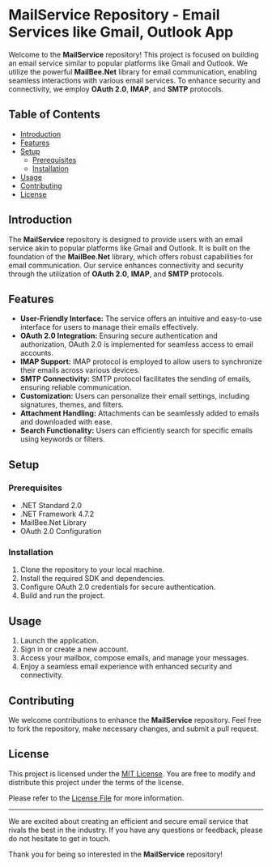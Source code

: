 # MailService Repository - Email Services like Gmail, Outlook App

Welcome to the **MailService** repository! This project is focused on building an email service similar to popular platforms like Gmail and Outlook. We utilize the powerful **MailBee.Net** library for email communication, enabling seamless interactions with various email services. To enhance security and connectivity, we employ **OAuth 2.0**, **IMAP**, and **SMTP** protocols.

## Table of Contents

- [Introduction](#introduction)
- [Features](#features)
- [Setup](#setup)
  - [Prerequisites](#prerequisites)
  - [Installation](#installation)
- [Usage](#usage)
- [Contributing](#contributing)
- [License](#license)

## Introduction

The **MailService** repository is designed to provide users with an email service akin to popular platforms like Gmail and Outlook. It is built on the foundation of the **MailBee.Net** library, which offers robust capabilities for email communication. Our service enhances connectivity and security through the utilization of **OAuth 2.0**, **IMAP**, and **SMTP** protocols.

## Features

- **User-Friendly Interface:** The service offers an intuitive and easy-to-use interface for users to manage their emails effectively.
- **OAuth 2.0 Integration:** Ensuring secure authentication and authorization, OAuth 2.0 is implemented for seamless access to email accounts.
- **IMAP Support:** IMAP protocol is employed to allow users to synchronize their emails across various devices.
- **SMTP Connectivity:** SMTP protocol facilitates the sending of emails, ensuring reliable communication.
- **Customization:** Users can personalize their email settings, including signatures, themes, and filters.
- **Attachment Handling:** Attachments can be seamlessly added to emails and downloaded with ease.
- **Search Functionality:** Users can efficiently search for specific emails using keywords or filters.

## Setup

### Prerequisites

- .NET Standard 2.0
- .NET Framework 4.7.2
- MailBee.Net Library
- OAuth 2.0 Configuration

### Installation

1. Clone the repository to your local machine.
2. Install the required SDK and dependencies.
3. Configure OAuth 2.0 credentials for secure authentication.
4. Build and run the project.

## Usage

1. Launch the application.
2. Sign in or create a new account.
3. Access your mailbox, compose emails, and manage your messages.
4. Enjoy a seamless email experience with enhanced security and connectivity.

## Contributing

We welcome contributions to enhance the **MailService** repository. Feel free to fork the repository, make necessary changes, and submit a pull request.

## License

This project is licensed under the [MIT License](LICENSE). You are free to modify and distribute this project under the terms of the license.

Please refer to the [License File](LICENSE) for more information.

---

We are excited about creating an efficient and secure email service that rivals the best in the industry. If you have any questions or feedback, please do not hesitate to get in touch.

Thank you for being so interested in the **MailService** repository!
